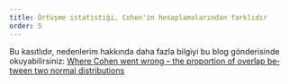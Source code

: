 ```yaml
---
title: Örtüşme istatistiği, Cohen'in hesaplamalarından farklıdır
order: 5
---
```


Bu kasıtlıdır, nedenlerim hakkında daha fazla bilgiyi bu blog gönderisinde okuyabilirsiniz: <span lang="en">[Where Cohen went wrong – the proportion of overlap between two normal distributions](https://rpsychologist.com/cohen-d-proportion-overlap)</span>